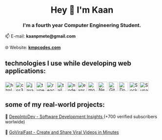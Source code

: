 <h1 align="center">Hey 👋 I'm Kaan</h1>

<h3 align="center">I'm a fourth year Computer Engineering Student.</h3>

<p align="left">📫 E-mail: <b>kaanpmete@gmail.com</b></p>

<p align="left">
  🌐 Website:
  <b>
    <a href="https://kmpcodes.com" target="_blank" rel="noopener noreferrer">
      kmpcodes.com
    </a>
  </b>
</p>

<h2 align="left">technologies I use while developing web applications:</h2>



###

<div align="left">
  <img src="https://img.shields.io/badge/HTML-%23E34F26?logo=html5&logoColor=white" height="30" alt="html5 logo"  />
  <img src="https://img.shields.io/badge/CSS-%231572B6?logo=css3&logoColor=white" height="30" alt="css3 logo"  />
  <img src="https://img.shields.io/badge/JavaScript-%23F7DF1E?logo=javascript&logoColor=black" height="30" alt="javascript logo"  />
  <img src="https://img.shields.io/badge/TypeScript-%23007ACC?logo=typescript&logoColor=white" height="30" alt="typescript logo" />
  <img src="https://img.shields.io/badge/React-%2361DAFB?logo=react&logoColor=black" height="30" alt="react logo"  />
  <img src="https://img.shields.io/badge/Tailwind_CSS-%2338B2AC?logo=tailwindcss&logoColor=white" height="30" alt="tailwindcss logo"  />
  <img src="https://img.shields.io/badge/Node.js-%23339933?logo=node.js&logoColor=white" height="30" alt="nodejs logo"  />
  <img src="https://img.shields.io/badge/Express-%23000000?logo=express&logoColor=white" height="30" alt="express logo"  />
  <img src="https://img.shields.io/badge/MongoDB-%2300B140?logo=mongodb&logoColor=white" height="30" alt="mongodb logo"  />
  <img src="https://img.shields.io/badge/Next.js-%23000000?logo=nextdotjs&logoColor=white&style=for-the-badge" alt="Next.js" height="30" />
  <img src="https://img.shields.io/badge/Git-%23F14C28?logo=git&logoColor=white&style=for-the-badge" alt="Git" height="30" />
  <img src="https://img.shields.io/badge/Docker-%2300B0D9?logo=docker&logoColor=white&style=for-the-badge" alt="Docker" height="30" />
  <img src="https://img.shields.io/badge/Socket.IO-%23010101?logo=socketdotio&logoColor=white&style=for-the-badge" alt="Socket.IO" height="30" />
  <img src="https://img.shields.io/badge/Supabase-%233ECF8E?logo=supabase&logoColor=white&style=for-the-badge" alt="Supabase" height="30" />
</div>


<h2 align="left">some of my real-world projects:</h2>
<div align="left">
  📄 <a href="https://deepintodev.com" target="_blank">DeepIntoDev - Software Development Insights
  </a>  (+700 verified subscribers worlwide)
  <br>
   <br>
  🚀
  <a href="https://goviralfast.co" target="_blank">GoViralFast - Create and Share Viral Videos in Minutes
  </a>
</div>



###
